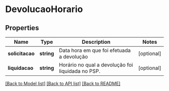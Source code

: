 # DevolucaoHorario

## Properties
Name | Type | Description | Notes
------------ | ------------- | ------------- | -------------
**solicitacao** | **string** | Data hora em que foi efetuada a devolução | [optional] 
**liquidacao** | **string** | Horário no qual a devolução foi liquidada no PSP. | [optional] 

[[Back to Model list]](../../README.md#documentation-for-models) [[Back to API list]](../../README.md#documentation-for-api-endpoints) [[Back to README]](../../README.md)

